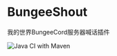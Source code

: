 # BungeeShout
我的世界BungeeCord服务器喊话插件

![Java CI with Maven](https://github.com/lc-company/BungeeShout/workflows/Java%20CI%20with%20Maven/badge.svg)

